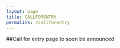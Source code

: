 ```yaml
---
layout: page
title: CALLFORENTRY
permalink: /callforentry
---
```


##Call for entry page to soon be announced 







